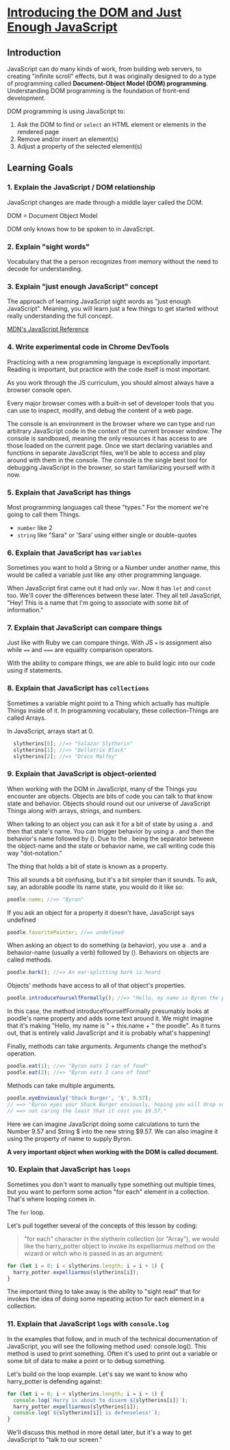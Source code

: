 # [Introducing the DOM and Just Enough JavaScript](https://learn.co/tracks/online-software-engineering-structured/front-end-web-programming/manipulating-the-dom/introducing-the-dom-and-just-enough-javascript)

## Introduction

JavaScript can do many kinds of work, from building web servers, to creating
"infinite scroll" effects, but it was originally designed to do a type of
programming called **Document-Object Model (DOM) programming**. Understanding
DOM programming is the foundation of front-end development.

DOM programming is using JavaScript to:

1.  Ask the DOM to find or `select` an HTML element or elements in the rendered
    page
2.  Remove and/or insert an element(s)
3.  Adjust a property of the selected element(s)

## Learning Goals

### 1.  Explain the JavaScript / DOM relationship

  JavaScript changes are made through a middle layer called the DOM.

  DOM = Document Object Model

  DOM only knows how to be spoken to in JavaScript.

### 2.  Explain "sight words"

  Vocabulary that the a person recognizes from memory without the need to decode for understanding.

### 3.  Explain "just enough JavaScript" concept

  The approach of learning JavaScript sight words as "just enough JavaScript". Meaning, you will learn just a few things to get started without really understanding the full concept.

  [MDN's JavaScript Reference](https://developer.mozilla.org/en-US/docs/Web/JavaScript/Reference)

### 4.  Write experimental code in Chrome DevTools

  Practicing with a new programming language is exceptionally important. Reading is important, but practice with the code itself is most important.

  As you work through the JS curriculum, you should almost always have a browser console open.

  Every major browser comes with a built-in set of developer tools that you can use to inspect, modify, and debug the content of a web page.

  The console is an environment in the browser where we can type and run arbitrary JavaScript code in the context of the current browser window. The console is sandboxed, meaning the only resources it has access to are those loaded on the current page. Once we start declaring variables and functions in separate JavaScript files, we'll be able to access and play around with them in the console. The console is the single best tool for debugging JavaScript in the browser, so start familiarizing yourself with it now.

### 5.  Explain that JavaScript has things

  Most programming languages call these "types." For the moment we're going to call them Things.

  - `number` like 2
  - `string` like "Sara" or 'Sara' using either single or double-quotes

### 6.  Explain that JavaScript has `variables`

  Sometimes you want to hold a String or a Number under another name, this would be called a variable just like any other programming language.

  When JavaScript first came out it had only `var`. Now it has `let` and `const` too. We'll cover the differences between these later. They all tell JavaScript, "Hey! This is a name that I'm going to associate with some bit of information."

### 7.  Explain that JavaScript can compare things

  Just like with Ruby we can compare things. With JS `=` is assignment also while `==` and `===` are equality comparison operators.

  With the ability to compare things, we are able to build logic into our code using if statements.

### 8.  Explain that JavaScript has `collections`

  Sometimes a variable might point to a Thing which actually has multiple Things inside of it. In programming vocabulary, these collection-Things are called Arrays.

  In JavaScript, arrays start at 0.

  ```JavaScript
    slytherins[0]; //=> "Salazar Slytherin"
    slytherins[1]; //=> "Bellatrix Black"
    slytherins[2]; //=> "Draco Malfoy"
  ```

### 9.  Explain that JavaScript is object-oriented

  When working with the DOM in JavaScript, many of the Things you encounter are objects. Objects are bits of code you can talk to that know state and behavior. Objects should round out our universe of JavaScript Things along with arrays, strings, and numbers.

  When talking to an object you can ask it for a bit of state by using a . and then that state's name. You can trigger behavior by using a . and then the behavior's name followed by (). Due to the . being the separator between the object-name and the state or behavior name, we call writing code this way "dot-notation."

  The thing that holds a bit of state is known as a property. 

  This all sounds a bit confusing, but it's a bit simpler than it sounds. To ask, say, an adorable poodle its name state, you would do it like so:

  ```JavaScript
  poodle.name; //=> "Byron"
  ```

If you ask an object for a property it doesn't have, JavaScript says undefined

```JavaScript
poodle.favoritePainter; //=> undefined
```

When asking an object to do something (a behavior), you use a . and a behavior-name (usually a verb) followed by (). Behaviors on objects are called methods.

```JavaScript
poodle.bark(); //=> An ear-splitting bark is heard
```

Objects' methods have access to all of that object's properties.

```JavaScript
poodle.introduceYourselfFormally(); //=> "Hello, my name is Byron the poodle"
```

In this case, the method introduceYourselfFormally presumably looks at poodle's name property and adds some text around it. We might imagine that it's making "Hello, my name is " + this.name + " the poodle". As it turns out, that is entirely valid JavaScript and it is probably what's happening!

Finally, methods can take arguments. Arguments change the method's operation.

```JavaScript
poodle.eat(1); //=> "Byron eats 1 can of food"
poodle.eat(2); //=> "Byron eats 2 cans of food"
```

Methods can take multiple arguments.

```JavaScript
poodle.eyeEnviously('Shack Burger', '$', 9.57);
// ==> "Byron eyes your Shack Burger enviously, hoping you will drop some,
// ==> not caring the least that it cost you $9.57."
```

Here we can imagine JavaScript doing some calculations to turn the Number 9.57 and String $ into the new string $9.57. We can also imagine it using the property of name to supply Byron.

**A very important object when working with the DOM is called document.**

### 10.  Explain that JavaScript has `loops`

  Sometimes you don't want to manually type something out multiple times, but you want to perform some action "for each" element in a collection. That's where looping comes in.

  The `for` loop.

  Let's pull together several of the concepts of this lesson by coding:

>"for each" character in the slytherin collection (or "Array"), we would like the harry_potter object to invoke its expelliarmus method on the wizard or witch who is passed in as an argument:

```JavaScript
for (let i = 0; i < slytherins.length; i = i + 1) {
  harry_potter.expelliarmus(slytherins[i]);
}
```

  The important thing to take away is the ability to "sight read" that for invokes the idea of doing some repeating action for each element in a collection.

### 11. Explain that JavaScript `logs` with `console.log`

  In the examples that follow, and in much of the technical documentation of JavaScript, you will see the following method used: console.log(). This method is used to print something. Often it's used to print out a variable or some bit of data to make a point or to debug something.

  Let's build on the loop example. Let's say we want to know who harry_potter is defending against:

  ```JavaScript
  for (let i = 0; i < slytherins.length; i = i + 1) {
    console.log(`Harry is about to disarm ${slytherins[i]}`);
    harry_potter.expelliarmus(slytherins[i]);
    console.log(`${slytherins[i]} is defenseless!`);
  }
  ```

  We'll discuss this method in more detail later, but it's a way to get JavaScript to "talk to our screen."